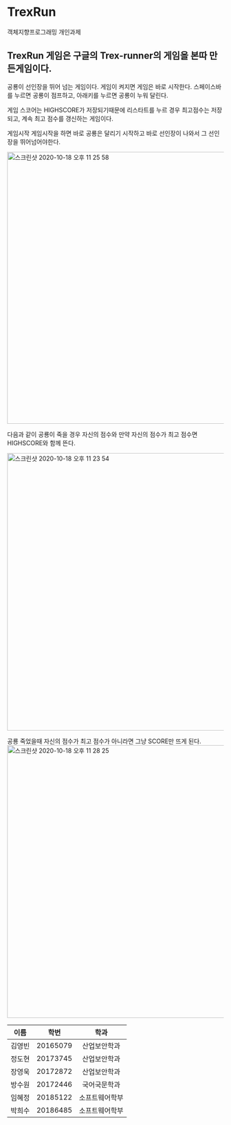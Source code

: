 # TrexRun
객체지향프로그래밍 개인과제

## TrexRun 게임은 구글의 Trex-runner의 게임을 본따 만든게임이다.

공룡이 선인장을 뛰어 넘는 게임이다.
게임이 켜지면 게임은 바로 시작한다.
스페이스바를 누르면 공룡이 점프하고, 아래키를 누르면 공룡이 누워 달린다.

게임 스코어는 HIGHSCORE가 저장되기때문에 리스타트를 누르 경우 최고점수는 저장되고, 계속 최고 점수를 갱신하는 게임이다.

게임시작
게임시작을 하면 바로 공룡은 달리기 시작하고 바로 선인장이 나와서 그 선인장을 뛰어넘어야한다.

<img width="631" alt="스크린샷 2020-10-18 오후 11 25 58" src="https://user-images.githubusercontent.com/69891604/96370607-62315200-1199-11eb-9ada-af28886659a9.png">



다음과 같이 공룡이 죽을 경우 자신의 점수와 만약 자신의 점수가 최고 점수면 HIGHSCORE와 함께 뜬다.

<img width="644" alt="스크린샷 2020-10-18 오후 11 23 54" src="https://user-images.githubusercontent.com/69891604/96370501-ffd85180-1198-11eb-8a96-01855d346252.png">


공룡 죽었을때 자신의 점수가 최고 점수가 아니라면 그냥 SCORE만 뜨게 된다.
<img width="633" alt="스크린샷 2020-10-18 오후 11 28 25" src="https://user-images.githubusercontent.com/69891604/96370671-a0c70c80-1199-11eb-88ab-d4e5ad4def9d.png">

 |  이름        |     학번      |     학과    |
| ------------- |:-------------:| :-----:|
| 김영빈      | 20165079 | 산업보안학과 |
| 정도현     | 20173745      |   산업보안학과 |
| 장영욱 | 20172872      |    산업보안학과 |
| 방수원 | 20172446      |    국어국문학과 |
| 임혜정 | 20185122      |    소프트웨어학부 |
| 박희수 | 20186485      |    소프트웨어학부 |
